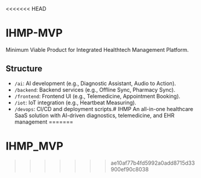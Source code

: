 <<<<<<< HEAD
# IHMP-MVP
Minimum Viable Product for Integrated Healthtech Management Platform.

## Structure
- `/ai`: AI development (e.g., Diagnostic Assistant, Audio to Action).
- `/backend`: Backend services (e.g., Offline Sync, Pharmacy Sync).
- `/frontend`: Frontend UI (e.g., Telemedicine, Appointment Booking).
- `/iot`: IoT integration (e.g., Heartbeat Measuring).
- `/devops`: CI/CD and deployment scripts.# IHMP
An all-in-one healthcare SaaS solution with AI-driven diagnostics, telemedicine, and EHR management
=======
# IHMP_MVP
>>>>>>> ae10af77b4fd5992a0add8715d33900ef90c8038
